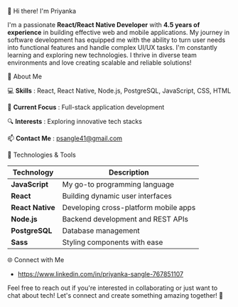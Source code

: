  👋 Hi there! I'm Priyanka

I'm a passionate **React/React Native Developer** with **4.5 years of experience** in building effective web and mobile applications. My journey in software development has equipped me with the ability to turn user needs into functional features and handle complex UI/UX tasks. I'm constantly learning and exploring new technologies. I thrive in diverse team environments and love creating scalable and reliable solutions!

 🌟 About Me

 💻  **Skills** : React, React Native, Node.js, PostgreSQL, JavaScript, CSS, HTML
 
 🚀  **Current Focus** : Full-stack application development
 
 🔍  **Interests** : Exploring innovative tech stacks
 
 📫  **Contact Me** : psangle41@gmail.com

 

🔧 Technologies & Tools

| Technology         | Description                          |
|--------------------|--------------------------------------|
| **JavaScript**     | My go-to programming language        |
| **React**          | Building dynamic user interfaces     |
| **React Native**   | Developing cross-platform mobile apps|
| **Node.js**        | Backend development and REST APIs    |
| **PostgreSQL**     | Database management                  |
| **Sass**           | Styling components with ease         |



🌐 Connect with Me

- https://www.linkedin.com/in/priyanka-sangle-767851107


Feel free to reach out if you're interested in collaborating or just want to chat about tech! Let's connect and create something amazing together! 🚀
